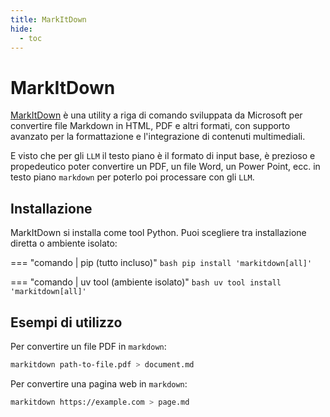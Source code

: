 ```yaml
---
title: MarkItDown
hide:
  - toc
---
```


# MarkItDown

[MarkItDown](https://github.com/microsoft/markitdown) è una utility a riga di comando sviluppata da Microsoft per convertire file Markdown in HTML, PDF e altri formati, con supporto avanzato per la formattazione e l'integrazione di contenuti multimediali.

E visto che per gli `LLM` il testo piano è il formato di input base, è prezioso e propedeutico poter convertire un PDF, un file Word, un Power Point, ecc. in testo piano `markdown` per poterlo poi processare con gli `LLM`.

## Installazione

MarkItDown si installa come tool Python. Puoi scegliere tra installazione diretta o ambiente isolato:

=== "comando | pip (tutto incluso)"
    ```bash
    pip install 'markitdown[all]'
    ```

=== "comando | uv tool (ambiente isolato)"
    ```bash
    uv tool install 'markitdown[all]'
    ```

## Esempi di utilizzo

Per convertire un file PDF in `markdown`:


```bash
markitdown path-to-file.pdf > document.md
```

Per convertire una pagina web in `markdown`:

```bash
markitdown https://example.com > page.md
```
